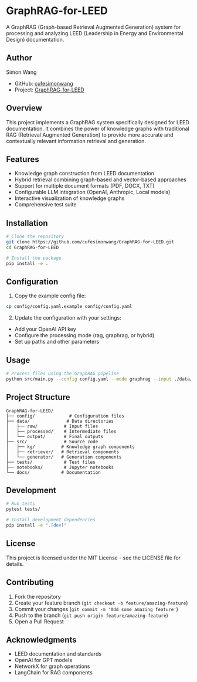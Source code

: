 # GraphRAG-for-LEED

A GraphRAG (Graph-based Retrieval Augmented Generation) system for processing and analyzing LEED (Leadership in Energy and Environmental Design) documentation.

## Author

Simon Wang

- GitHub: [cufesimonwang](https://github.com/cufesimonwang)
- Project: [GraphRAG-for-LEED](https://github.com/cufesimonwang/GraphRAG-for-LEED)

## Overview

This project implements a GraphRAG system specifically designed for LEED documentation. It combines the power of knowledge graphs with traditional RAG (Retrieval Augmented Generation) to provide more accurate and contextually relevant information retrieval and generation.

## Features

- Knowledge graph construction from LEED documentation
- Hybrid retrieval combining graph-based and vector-based approaches
- Support for multiple document formats (PDF, DOCX, TXT)
- Configurable LLM integration (OpenAI, Anthropic, Local models)
- Interactive visualization of knowledge graphs
- Comprehensive test suite

## Installation

```bash
# Clone the repository
git clone https://github.com/cufesimonwang/GraphRAG-for-LEED.git
cd GraphRAG-for-LEED

# Install the package
pip install -e .
```

## Configuration

1. Copy the example config file:

```bash
cp config/config.yaml.example config/config.yaml
```

2. Update the configuration with your settings:

- Add your OpenAI API key
- Configure the processing mode (rag, graphrag, or hybrid)
- Set up paths and other parameters

## Usage

```bash
# Process files using the GraphRAG pipeline
python src/main.py --config config.yaml --mode graphrag --input ./data/raw --output ./data/processed
```

## Project Structure

```
GraphRAG-for-LEED/
├── config/             # Configuration files
├── data/              # Data directories
│   ├── raw/          # Input files
│   ├── processed/    # Intermediate files
│   └── output/       # Final outputs
├── src/              # Source code
│   ├── kg/          # Knowledge graph components
│   ├── retriever/   # Retrieval components
│   └── generator/   # Generation components
├── tests/            # Test files
├── notebooks/        # Jupyter notebooks
└── docs/            # Documentation
```

## Development

```bash
# Run tests
pytest tests/

# Install development dependencies
pip install -e ".[dev]"
```

## License

This project is licensed under the MIT License - see the LICENSE file for details.

## Contributing

1. Fork the repository
2. Create your feature branch (`git checkout -b feature/amazing-feature`)
3. Commit your changes (`git commit -m 'Add some amazing feature'`)
4. Push to the branch (`git push origin feature/amazing-feature`)
5. Open a Pull Request

## Acknowledgments

- LEED documentation and standards
- OpenAI for GPT models
- NetworkX for graph operations
- LangChain for RAG components
